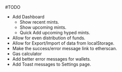 #TODO
* Add Dashboard
  * Show recent mints.
  * Show upcoming mints.
  * Quick Add upcoming hyped mints.
* Allow for even distribution of funds.
* Allow for Export/Import of data from localStorage.
* Make the success/error message link to etherscan.
* Gas calculator
* Add better error messages for wallets.
* Add Toast messages to Settings page.